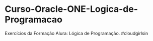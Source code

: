# Curso-Oracle-ONE-Logica-de-Programacao
 Exercícios da Formação Alura: Lógica de Programação. #cloudgirlsin
